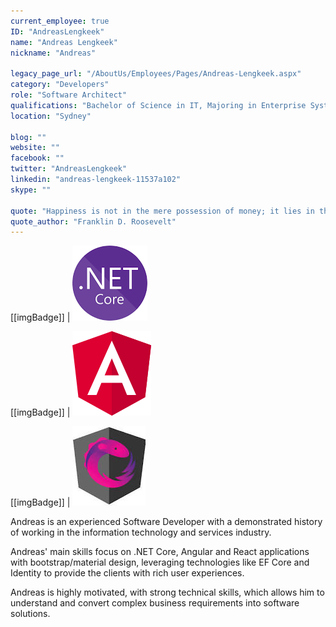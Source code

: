 ```yaml
---
current_employee: true
ID: "AndreasLengkeek"
name: "Andreas Lengkeek"
nickname: "Andreas"

legacy_page_url: "/AboutUs/Employees/Pages/Andreas-Lengkeek.aspx"
category: "Developers"
role: "Software Architect"
qualifications: "Bachelor of Science in IT, Majoring in Enterprise Systems Development"
location: "Sydney"

blog: ""
website: ""
facebook: ""
twitter: "AndreasLengkeek"
linkedin: "andreas-lengkeek-11537a102"
skype: ""

quote: "Happiness is not in the mere possession of money; it lies in the joy of achievement, in the thrill of creative effort."
quote_author: "Franklin D. Roosevelt"
---
```


[[imgBadge]]
| ![dotnetcore.png](./Images/Bio/dotnetcore.png)

[[imgBadge]]
| ![angular.png](../badges/angular-logo.png)

[[imgBadge]]
| ![ngrx.jpg](./Images/Bio/ngrx.jpg)

Andreas is an experienced Software Developer with a demonstrated history of working in the information technology and services industry.

Andreas' main skills focus on .NET Core, Angular and React applications with bootstrap/material design, leveraging technologies like EF Core and Identity to provide the clients with rich user experiences.

Andreas is highly motivated, with strong technical skills, which allows him to understand and convert complex business requirements into software solutions.
